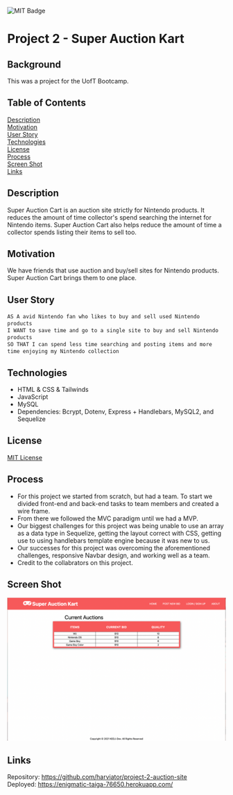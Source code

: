 ![MIT Badge](https://img.shields.io/badge/License-MIT-green)

# Project 2 - Super Auction Kart

## Background

This was a project for the UofT Bootcamp.

## Table of Contents
[Description](#description)\
[Motivation](#motivation)\
[User Story](#user-story)\
[Technologies](#technologies)\
[License](#license)\
[Process](#process)\
[Screen Shot](#screen-shot)\
[Links](#links)


## Description

Super Auction Cart is an auction site strictly for Nintendo products.  It reduces the amount of time collector's spend searching the internet for Nintendo items.  Super Auction Cart also helps reduce the amount of time a collector spends listing their items to sell too.

## Motivation

We have friends that use auction and buy/sell sites for Nintendo products.  Super Auction Cart brings them to one place.

## User Story

```
AS A avid Nintendo fan who likes to buy and sell used Nintendo products
I WANT to save time and go to a single site to buy and sell Nintendo products
SO THAT I can spend less time searching and posting items and more time enjoying my Nintendo collection
```

## Technologies

* HTML & CSS & Tailwinds
* JavaScript
* MySQL
* Dependencies: Bcrypt, Dotenv, Express + Handlebars, MySQL2, and Sequelize


## License

[MIT License](https://choosealicense.com/licenses/mit/)

## Process

* For this project we started from scratch, but had a team.  To start we divided front-end and back-end tasks to team members and created a wire frame.
* From there we followed the MVC paradigm until we had a MVP. 
* Our biggest challenges for this project was being unable to use an array as a data type in Sequelize, getting the layout correct with CSS, getting use to using handlebars template engine because it was new to us.
* Our successes for this project was overcoming the aforementioned challenges, responsive Navbar design, and working well as a team.
* Credit to the collabrators on this project.

## Screen Shot

![Screen Shot](./public/images/screen-shot.png)

## Links

Repository: https://github.com/harviator/project-2-auction-site \
Deployed: https://enigmatic-taiga-76650.herokuapp.com/